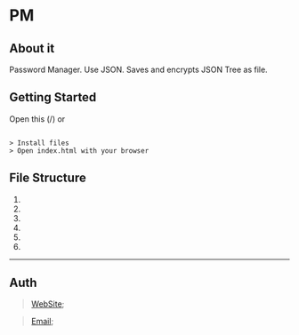 # PM

## About it

Password Manager. Use JSON. Saves and encrypts JSON Tree as file.

## Getting Started

Open this (/) or

```

> Install files
> Open index.html with your browser

```

## File Structure

1. [](/README.md)
2. [](/README.md)
3. [](/README.md)
4. [](/README.md)
5. [](/README.md)
6. [](/README.md)

---

## Auth

> [WebSite](https://a-p-i-s.github.io/a-p-i-s/);

> [Email](mailto:alexander.poz.ur@gmail.com);
